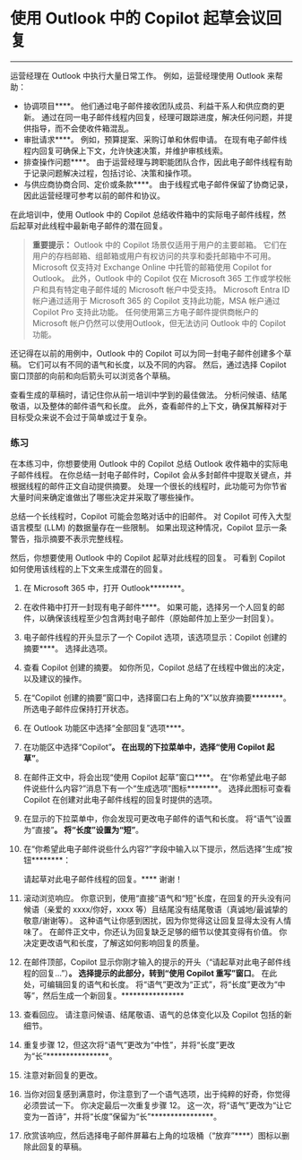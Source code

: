 # 使用 Outlook 中的 Copilot 起草会议回复
---
运营经理在 Outlook 中执行大量日常工作。 例如，运营经理使用 Outlook 来帮助：

 -  协调项目****。 他们通过电子邮件接收团队成员、利益干系人和供应商的更新。 通过在同一电子邮件线程内回复，经理可跟踪进度，解决任何问题，并提供指导，而不会使收件箱混乱。
 -  审批请求****。 例如，预算提案、采购订单和休假申请。 在现有电子邮件线程内回复可确保上下文，允许快速决策，并维护审核线索。
 -  排查操作问题****。 由于运营经理与跨职能团队合作，因此电子邮件线程有助于记录问题解决过程，包括讨论、决策和操作项。
 -  与供应商协商合同、定价或条款****。 由于线程式电子邮件保留了协商记录，因此运营经理可参考以前的邮件和协议。<br>

在此培训中，使用 Outlook 中的 Copilot 总结收件箱中的实际电子邮件线程，然后起草对此线程中最新电子邮件的潜在回复。

> **重要提示：** Outlook 中的 Copilot 场景仅适用于用户的主要邮箱。 它们在用户的存档邮箱、组邮箱或用户有权访问的共享和委托邮箱中不可用。 Microsoft 仅支持对 Exchange Online 中托管的邮箱使用 Copilot for Outlook。 此外，Outlook 中的 Copilot 仅在 Microsoft 365 工作或学校帐户和具有特定电子邮件域的 Microsoft 帐户中受支持。 Microsoft Entra ID 帐户通过适用于 Microsoft 365 的 Copilot 支持此功能，MSA 帐户通过 Copilot Pro 支持此功能。 任何使用第三方电子邮件提供商帐户的 Microsoft 帐户仍然可以使用Outlook，但无法访问 Outlook 中的 Copilot 功能。

还记得在以前的用例中，Outlook 中的 Copilot 可以为同一封电子邮件创建多个草稿。 它们可以有不同的语气和长度，以及不同的内容。 然后，通过选择 Copilot 窗口顶部的向前和向后箭头可以浏览各个草稿。

查看生成的草稿时，请记住你从前一培训中学到的最佳做法。 分析问候语、结尾敬语，以及整体的邮件语气和长度。 此外，查看邮件的上下文，确保其解释对于目标受众来说不会过于简单或过于复杂。

### 练习

在本练习中，你想要使用 Outlook 中的 Copilot 总结 Outlook 收件箱中的实际电子邮件线程。 在你总结一封电子邮件时，Copilot 会从多封邮件中提取关键点，并根据线程的邮件正文自动提供摘要。 处理一个很长的线程时，此功能可为你节省大量时间来确定谁做出了哪些决定并采取了哪些操作。

总结一个长线程时，Copilot 可能会忽略对话中的旧邮件。 对 Copilot 可传入大型语言模型 (LLM) 的数据量存在一些限制。 如果出现这种情况，Copilot 显示一条警告，指示摘要不表示完整线程。

然后，你想要使用 Outlook 中的 Copilot 起草对此线程的回复。 可看到 Copilot 如何使用该线程的上下文来生成潜在的回复。

1.  在 Microsoft 365 中，打开 Outlook********。
2.  在收件箱中打开一封现有电子邮件****。 如果可能，选择另一个人回复的邮件，以确保该线程至少包含两封电子邮件（原始邮件加上至少一封回复）。
3.  电子邮件线程的开头显示了一个 Copilot 选项，该选项显示：Copilot 创建的摘要****。 选择此选项。
4.  查看 Copilot 创建的摘要。 如你所见，Copilot 总结了在线程中做出的决定，以及建议的操作。
5.  在“Copilot 创建的摘要”窗口中，选择窗口右上角的“X”以放弃摘要********。 所选电子邮件应保持打开状态。
6.  在 Outlook 功能区中选择“全部回复”选项****。
7.  在功能区中选择“Copilot”****。 在出现的下拉菜单中，选择“使用 Copilot 起草”****。
8.  在邮件正文中，将会出现“使用 Copilot 起草”窗口****。 在“你希望此电子邮件说些什么内容?”消息下有一个“生成选项”图标********。 选择此图标可查看 Copilot 在创建对此电子邮件线程的回复时提供的选项。
9.  在显示的下拉菜单中，你会发现可更改电子邮件的语气和长度。 将“语气”设置为“直接”********。 将“长度”设置为“短”********。
10. 在“你希望此电子邮件说些什么内容?”字段中输入以下提示，然后选择“生成”按钮********：
    
    请起草对此电子邮件线程的回复。**** 谢谢！
11. 滚动浏览响应。 你意识到，使用“直接”语气和“短”长度，在回复的开头没有问候语（亲爱的 xxxx/你好，xxxx 等）且结尾没有结尾敬语（真诚地/最诚挚的敬意/谢谢等）。 这种语气让你感到困扰，因为你觉得这让回复显得太没有人情味了。 在邮件正文中，你还认为回复缺乏足够的细节以使其变得有价值。 你决定更改语气和长度，了解这如何影响回复的质量。
12. 在邮件顶部，Copilot 显示你刚才输入的提示的开头（“请起草对此电子邮件线程的回复...”）****。 选择提示的此部分，转到“使用 Copilot 重写”窗口****。 在此处，可编辑回复的语气和长度。 将“语气”更改为“正式”，将“长度”更改为“中等”，然后生成一个新回复。****************
13. 查看回应。 请注意问候语、结尾敬语、语气的总体变化以及 Copilot 包括的新细节。
14. 重复步骤 12，但这次将“语气”更改为“中性”，并将“长度”更改为“长”****************。
15. 注意对新回复的更改。
16. 当你对回复感到满意时，你注意到了一个语气选项，出于纯粹的好奇，你觉得必须尝试一下。 你决定最后一次重复步骤 12。 这一次，将“语气”更改为“让它变为一首诗”，并将“长度”保留为“长”****************。
17. 欣赏该响应，然后选择电子邮件屏幕右上角的垃圾桶（“放弃”****）图标以删除此回复的草稿。

